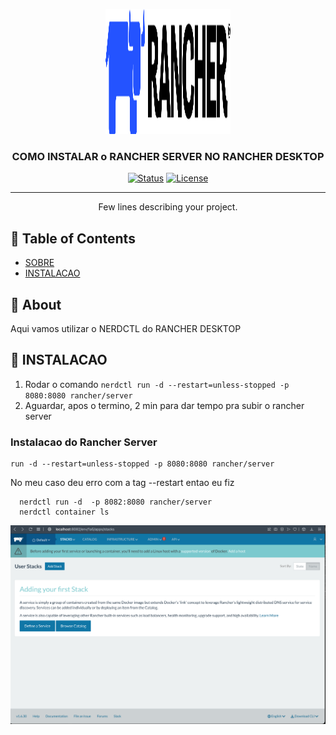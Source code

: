 <p align="center">
  <a href="" rel="noopener">
 <img width=200px height=200px src="img/rancher-logo-horiz-color.svg" alt="Project logo"></a>
</p>

<h3 align="center">COMO INSTALAR o RANCHER SERVER NO RANCHER DESKTOP</h3>

<div align="center">

[![Status](https://img.shields.io/badge/status-active-success.svg)]()
[![License](https://img.shields.io/badge/license-MIT-blue.svg)](/LICENSE)

</div>

---

<p align="center"> Few lines describing your project.
    <br> 
</p>

## 📝 Table of Contents

- [SOBRE](#sobre)
- [INSTALACAO](#instalacao)


## 🧐 About <a name = "about"></a>

Aqui vamos utilizar o NERDCTL do RANCHER DESKTOP

## 🏁 INSTALACAO <a name = "instalacao"></a>

1. Rodar o comando ```nerdctl run -d --restart=unless-stopped -p 8080:8080 rancher/server```
2. Aguardar, apos o termino, 2 min para dar tempo pra subir o rancher server

### Instalacao do Rancher Server


```
run -d --restart=unless-stopped -p 8080:8080 rancher/server
```

No meu caso deu erro com a tag --restart entao eu fiz
```
  nerdctl run -d  -p 8082:8080 rancher/server
  nerdctl container ls
```

<p align="center">
  <a href="" rel="noopener">
 <img   src="img/01-rancher-server.png" alt="Project logo"></a>
</p>